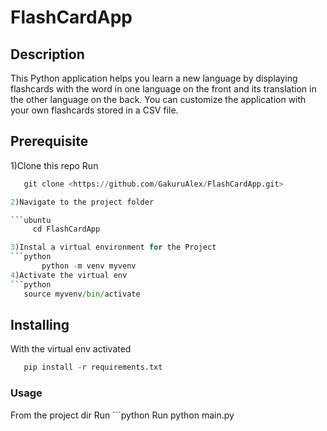# FlashCardApp #

## Description ##

This Python application helps you learn a new language by displaying flashcards with the word in one language on the front and its translation in the other language on the back. You can customize the application with your own flashcards stored in a CSV file.

## Prerequisite ##

1)Clone this repo
    Run

```python
   git clone <https://github.com/GakuruAlex/FlashCardApp.git>

2)Navigate to the project folder

```ubuntu
     cd FlashCardApp

3)Instal a virtual environment for the Project
```python
       python -m venv myvenv
4)Activate the virtual env
```python
   source myvenv/bin/activate
```

## Installing ##

With the virtual env activated

```python
   pip install -r requirements.txt
```

### Usage ###

From the project dir
    Run
    ```python
       Run python main.py

